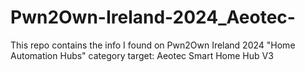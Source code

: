 # Pwn2Own-Ireland-2024_Aeotec-
This repo contains the info I found on Pwn2Own Ireland 2024 "Home Automation Hubs" category target: Aeotec Smart Home Hub V3
